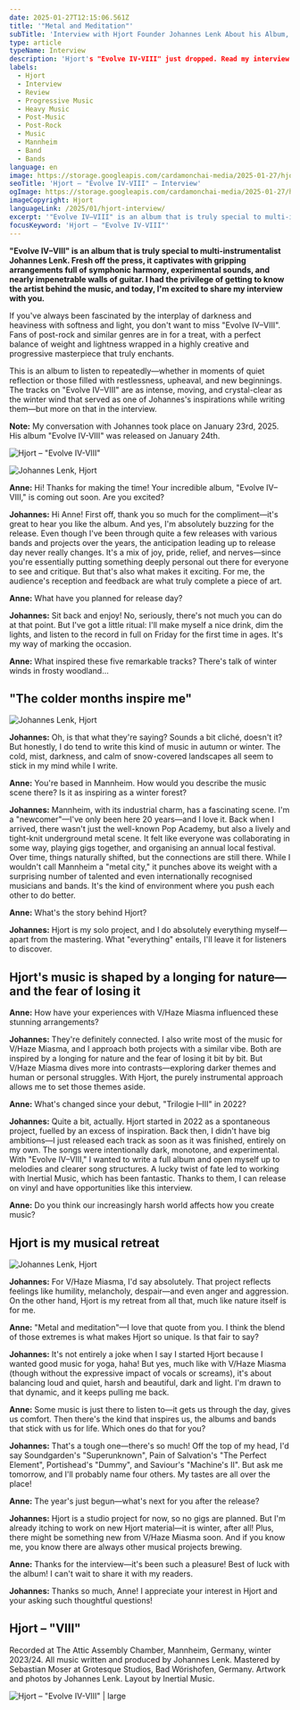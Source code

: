 ```yaml
---
date: 2025-01-27T12:15:06.561Z
title: '"Metal and Meditation"'
subTitle: 'Interview with Hjort Founder Johannes Lenk About his Album, "Evolve IV-VIII"'
type: article
typeName: Interview
description: 'Hjort's "Evolve IV-VIII" just dropped. Read my interview with founder Johannes Lenk now!'
labels:
  - Hjort
  - Interview
  - Review
  - Progressive Music
  - Heavy Music
  - Post-Music
  - Post-Rock
  - Music
  - Mannheim
  - Band
  - Bands
language: en
image: https://storage.googleapis.com/cardamonchai-media/2025-01-27/hjort-interview-soundsvegan-com-1-jpg-imagine-f8f8f8_838383_1024_768/640.webp
seoTitle: 'Hjort – "Evolve IV-VIII" – Interview'
ogImage: https://storage.googleapis.com/cardamonchai-media/2025-01-27/hjort-interview-evolve-soundsvegan-com-og-jpg-imagine-080808_6f6f6e_1200_628/640.webp
imageCopyright: Hjort
languageLink: /2025/01/hjort-interview/
excerpt: '"Evolve IV–VIII" is an album that is truly special to multi-instrumentalist Johannes Lenk. Fresh off the press, it captivates with gripping arrangements full of symphonic harmony, experimental sounds, and nearly impenetrable walls of guitar. I had the privilege of getting to know the artist behind the music, and today, I'm excited to share my interview with you.'
focusKeyword: 'Hjort – "Evolve IV-VIII"'
---
```


**"Evolve IV–VIII" is an album that is truly special to multi-instrumentalist Johannes Lenk. Fresh off the press, it captivates with gripping arrangements full of symphonic harmony, experimental sounds, and nearly impenetrable walls of guitar. I had the privilege of getting to know the artist behind the music, and today, I'm excited to share my interview with you.**

If you've always been fascinated by the interplay of darkness and heaviness with softness and light, you don't want to miss "Evolve IV–VIII". Fans of post-rock and similar genres are in for a treat, with a perfect balance of weight and lightness wrapped in a highly creative and progressive masterpiece that truly enchants.

This is an album to listen to repeatedly—whether in moments of quiet reflection or those filled with restlessness, upheaval, and new beginnings. The tracks on "Evolve IV–VIII" are as intense, moving, and crystal-clear as the winter wind that served as one of Johannes's inspirations while writing them—but more on that in the interview.

**Note:** My conversation with Johannes took place on January 23rd, 2025. His album "Evolve IV-VIII" was released on January 24th.

![Hjort – "Evolve IV-VIII"](https://storage.googleapis.com/cardamonchai-media/2025-01-27/hjort-interview-evolve-soundsvegan-com-jpg-imagine-383838_8b8c86_1200_1200/640.webp 'Hjort – "Evolve IV-VIII"')

![Johannes Lenk, Hjort](https://storage.googleapis.com/cardamonchai-media/2025-01-27/hjort-interview-soundsvegan-com-3-jpg-imagine-080808_6a6a6a_1024_768/640.webp 'Johannes Lenk, Hjort')

**Anne:** Hi! Thanks for making the time! Your incredible album, "Evolve IV–VIII," is coming out soon. Are you excited?

**Johannes:** Hi Anne! First off, thank you so much for the compliment—it's great to hear you like the album. And yes, I'm absolutely buzzing for the release. Even though I've been through quite a few releases with various bands and projects over the years, the anticipation leading up to release day never really changes. It's a mix of joy, pride, relief, and nerves—since you're essentially putting something deeply personal out there for everyone to see and critique. But that's also what makes it exciting. For me, the audience's reception and feedback are what truly complete a piece of art.

**Anne:** What have you planned for release day?

**Johannes:** Sit back and enjoy! No, seriously, there's not much you can do at that point. But I've got a little ritual: I'll make myself a nice drink, dim the lights, and listen to the record in full on Friday for the first time in ages. It's my way of marking the occasion.

**Anne:** What inspired these five remarkable tracks? There's talk of winter winds in frosty woodland…

## "The colder months inspire me"

![Johannes Lenk, Hjort](https://storage.googleapis.com/cardamonchai-media/2025-01-27/hjort-interview-soundsvegan-com-3-jpg-imagine-080808_6a6a6a_1024_768/640.webp 'Johannes Lenk, Hjort')

**Johannes:** Oh, is that what they're saying? Sounds a bit cliché, doesn't it? But honestly, I do tend to write this kind of music in autumn or winter. The cold, mist, darkness, and calm of snow-covered landscapes all seem to stick in my mind while I write.

**Anne:** You're based in Mannheim. How would you describe the music scene there? Is it as inspiring as a winter forest?

**Johannes:** Mannheim, with its industrial charm, has a fascinating scene. I'm a "newcomer"—I've only been here 20 years—and I love it. Back when I arrived, there wasn't just the well-known Pop Academy, but also a lively and tight-knit underground metal scene. It felt like everyone was collaborating in some way, playing gigs together, and organising an annual local festival. Over time, things naturally shifted, but the connections are still there. While I wouldn't call Mannheim a "metal city," it punches above its weight with a surprising number of talented and even internationally recognised musicians and bands. It's the kind of environment where you push each other to do better.

**Anne:** What's the story behind Hjort?

**Johannes:** Hjort is my solo project, and I do absolutely everything myself—apart from the mastering. What "everything" entails, I'll leave it for listeners to discover.

## Hjort's music is shaped by a longing for nature—and the fear of losing it

**Anne:** How have your experiences with V/Haze Miasma influenced these stunning arrangements?

**Johannes:** They're definitely connected. I also write most of the music for V/Haze Miasma, and I approach both projects with a similar vibe. Both are inspired by a longing for nature and the fear of losing it bit by bit. But V/Haze Miasma dives more into contrasts—exploring darker themes and human or personal struggles. With Hjort, the purely instrumental approach allows me to set those themes aside.

**Anne:** What's changed since your debut, "Trilogie I–III" in 2022?

**Johannes:** Quite a bit, actually. Hjort started in 2022 as a spontaneous project, fuelled by an excess of inspiration. Back then, I didn't have big ambitions—I just released each track as soon as it was finished, entirely on my own. The songs were intentionally dark, monotone, and experimental. With "Evolve IV–VIII," I wanted to write a full album and open myself up to melodies and clearer song structures. A lucky twist of fate led to working with Inertial Music, which has been fantastic. Thanks to them, I can release on vinyl and have opportunities like this interview.

**Anne:** Do you think our increasingly harsh world affects how you create music?

## Hjort is my musical retreat

![Johannes Lenk, Hjort](https://storage.googleapis.com/cardamonchai-media/2025-01-27/hjort-interview-soundsvegan-com-2-jpg-imagine-989898_7e7d7a_1024_768/640.webp 'Johannes Lenk, Hjort')

**Johannes:** For V/Haze Miasma, I'd say absolutely. That project reflects feelings like humility, melancholy, despair—and even anger and aggression. On the other hand, Hjort is my retreat from all that, much like nature itself is for me.

**Anne:** "Metal and meditation"—I love that quote from you. I think the blend of those extremes is what makes Hjort so unique. Is that fair to say?

**Johannes:** It's not entirely a joke when I say I started Hjort because I wanted good music for yoga, haha! But yes, much like with V/Haze Miasma (though without the expressive impact of vocals or screams), it's about balancing loud and quiet, harsh and beautiful, dark and light. I'm drawn to that dynamic, and it keeps pulling me back.

**Anne:** Some music is just there to listen to—it gets us through the day, gives us comfort. Then there's the kind that inspires us, the albums and bands that stick with us for life. Which ones do that for you?

**Johannes:** That's a tough one—there's so much! Off the top of my head, I'd say Soundgarden's "Superunknown", Pain of Salvation's "The Perfect Element", Portishead's "Dummy", and Saviour's "Machine's II". But ask me tomorrow, and I'll probably name four others. My tastes are all over the place!

**Anne:** The year's just begun—what's next for you after the release?

**Johannes:** Hjort is a studio project for now, so no gigs are planned. But I'm already itching to work on new Hjort material—it is winter, after all! Plus, there might be something new from V/Haze Miasma soon. And if you know me, you know there are always other musical projects brewing.

**Anne:** Thanks for the interview—it's been such a pleasure! Best of luck with the album! I can't wait to share it with my readers.

**Johannes:** Thanks so much, Anne! I appreciate your interest in Hjort and your asking such thoughtful questions!

## Hjort – "VIII"

<YouTube id="v5uI4IGOkfI" />

Recorded at The Attic Assembly Chamber, Mannheim, Germany, winter 2023/24. All music written and produced by Johannes Lenk. Mastered by Sebastian Moser at Grotesque Studios, Bad Wörishofen, Germany. Artwork and photos by Johannes Lenk. Layout by Inertial Music.

![Hjort – "Evolve IV-VIII" | large](https://storage.googleapis.com/cardamonchai-media/2025-01-27/hjort-interview-soundsvegan-com-4-png-imagine-c8c8c8_9d9e97_1024_768/640.webp 'Hjort – "Evolve IV-VIII"')
